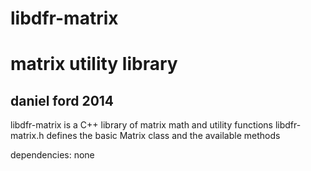 libdfr-matrix
====================
matrix utility library
====================
daniel ford 2014
------------------

libdfr-matrix is a C++ library of matrix math and utility functions
libdfr-matrix.h defines the basic Matrix class and the available methods

dependencies: none

